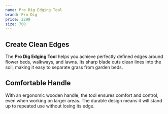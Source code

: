 ```yaml
--- 
name: Pro Dig Edging Tool
brand: Pro Dig
price: 2299
size: 700
---
```


## Create Clean Edges  
The **Pro Dig Edging Tool** helps you achieve perfectly defined edges around flower beds, walkways, and lawns. Its sharp blade cuts clean lines into the soil, making it easy to separate grass from garden beds.

## Comfortable Handle  
With an ergonomic wooden handle, the tool ensures comfort and control, even when working on larger areas. The durable design means it will stand up to repeated use without losing its edge.
